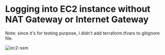 # Logging into EC2 instance without NAT Gateway or Internet Gateway

Note: since it's for testing purpose, I didn't add terraform.tfvars to gitignore file.

![ec2-ssm](https://github.com/user-attachments/assets/e6ddaaaa-f03e-4c07-a483-971c999e4991)

